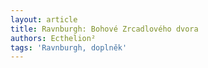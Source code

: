 ```yaml
---
layout: article
title: Ravnburgh: Bohové Zrcadlového dvora
authors: Ecthelion²
tags: 'Ravnburgh, doplněk'
---
```

